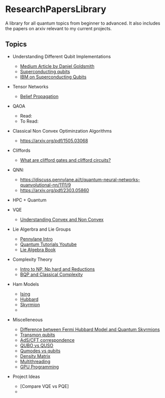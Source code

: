 # ResearchPapersLibrary
A library for all quantum topics from beginner to advanced. It also includes the papers on arxiv relevant to my current projects.

## Topics
- Understanding Different Qubit Implementations
  - [Medium Article by Daniel Goldsmith](https://medium.com/@DigiCatapult/which-technology-will-win-the-quantum-race-154e38c0b227)
  - [Superconducting qubits](https://www.diva-portal.org/smash/get/diva2:755939/FULLTEXT01.pdf)
  - [IBM on Superconducting Qubits](https://medium.com/qiskit/how-the-first-superconducting-qubit-changed-quantum-computing-forever-96cf261b8498#:~:text=superconducting%20circuit%20with%20a%20Josephson%20Junction%20have,what%20we%20refer%20to%20as%20nonlinear%20inductors.)
- Tensor Networks
  - [Belief Propagation](./notes/belief_propagation.md)
- QAOA
  - Read:
  - To Read:
- Classical Non Convex Optiminzation Algorithms
  - https://arxiv.org/pdf/1505.03068
- Cliffords
  - [What are clifford gates and clifford circuits? ](./notes/clifford_intro.md)

- QNN:
  - https://discuss.pennylane.ai/t/quantum-neural-networks-quanvolutional-nn/1111/9
  - https://arxiv.org/pdf/2303.05860
 
- HPC + Quantum
- VQE
  - [Understanding Convex and Non Convex](https://rumn.medium.com/convex-vs-non-convex-functions-why-it-matters-in-optimization-for-machine-learning-39cd9427dfcc#:~:text=When%20selecting%20an%20optimization%20algorithm,to%20find%20the%20global%20minimum.)
 
- Lie Algerbra and Lie Groups
  - [Pennylane Intro](https://pennylane.ai/qml/demos/tutorial_liealgebra/)
  - [Quantum Tutorials Youtube](https://www.youtube.com/watch?v=5xMHwFMEB-M&list=PL0Xofz0xOUtztLE7LaDdKQ_8_8GpKvf5k)
  - [Lie Algebra Book]()

- Complexity Theory
  - [Intro to NP, Np hard and Reductions](https://www.youtube.com/watch?v=eHZifpgyH_4)
  - [BQP and Classical Complexity](./notes/bqp.md)

- Ham Models
  - [Ising]()
  - [Hubbard]()
  - [Skyrmion]()
  - 
- Miscelleneous
  - [Difference between Fermi Hubbard Model and Quantum Skyrmions](./notes/fermi_vs_skyrmion.md)
  - [Transmon qubits](./notes/transmon_qubits.md)
  - [AdS/CFT correspondence](./notes/ads_cft.md)
  - [QUBO vs QUSO](./notes/qubo_vs_quso.md)
  - [Qumodes vs qubits](./notes/qumodes_vs_qubits.md)
  - [Density Matrix](https://homepage.univie.ac.at/reinhold.bertlmann/pdfs/T2_Skript_Ch_9corr.pdf)
  - [Multithreading](./notes/multithreading.md)
  - [GPU Programming](./notes/gpu_programming.md)
- Project Ideas
  - [Compare VQE vs PQE]
  - 